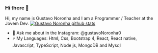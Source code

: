 ### Hi there 👋
Hi, my name is Gustavo Noronha and I am a Programmer / Teacher at the Jovem Dev.
[![Gustavo Noronha github stats](https://github-readme-stats.vercel.app/api?username=GustavoNoronha&count_private=true&theme=escuro)](https://github.com/GustavoNoronha/GustavoNoronha)

- 💬 Ask me about in the Instagram: @gustavoNoronha0
- ⚡ My Languages: Html, Css, Bootstrap 4, React, React native, Javascript, TypeScript, Node js, MongoDB and Mysql 

